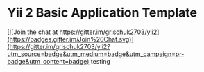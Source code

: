 Yii 2 Basic Application Template
================================

[![Join the chat at https://gitter.im/grischuk2703/yii2](https://badges.gitter.im/Join%20Chat.svg)](https://gitter.im/grischuk2703/yii2?utm_source=badge&utm_medium=badge&utm_campaign=pr-badge&utm_content=badge)
testing